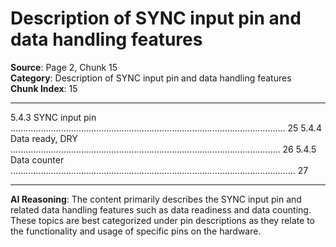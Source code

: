 # Description of SYNC input pin and data handling features

**Source**: Page 2, Chunk 15  
**Category**: Description of SYNC input pin and data handling features  
**Chunk Index**: 15

---

5.4.3 SYNC input pin ............................................................................................................. 25
5.4.4 Data ready, DRY ........................................................................................................... 26
5.4.5 Data counter ................................................................................................................. 27

---

**AI Reasoning**: The content primarily describes the SYNC input pin and related data handling features such as data readiness and data counting. These topics are best categorized under pin descriptions as they relate to the functionality and usage of specific pins on the hardware.
